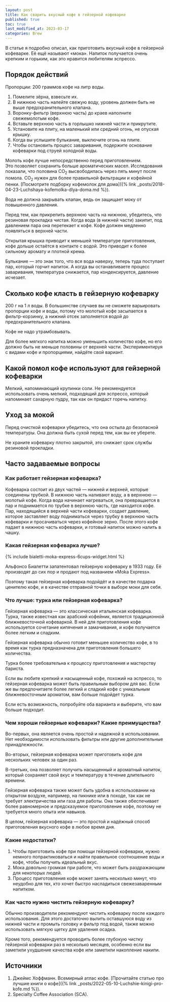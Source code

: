 ```yaml
---
layout: post
title: Как сварить вкусный кофе в гейзерной кофеварке
published: true
toc: true
last_modified_at: 2023-03-17
categories: Brew
---
```

В статье я подробно описал, как приготовить вкусный кофе в гейзерной кофеварке. 
Её ещё называют «мока». Напиток получается очень крепким и горьким, как это нравится любителям эспрессо.

## Порядок действий

Пропорции: 200 граммов кофе на литр воды.

1. Помелите зёрна, взвесьте их.
2. В нижнюю часть налейте свежую воду, уровень должен быть не выше предохранительного клапана.
3. Воронку-фильтр (верхнюю часть) до краев наполните свежемолотым кофе.
4. Вставьте верхнюю часть в горлышко нижней части и прикрутите.
5. Установите на плиту, на маленький или средний огонь, не опуская крышку.
6. Когда вы услышите булькание, выключите огонь на плите.
7. Чтобы остановить процесс заваривания, подержите основание кофеварки под струей холодной воды.

<div class="content-box-green"> Молоть кофе лучше непосредственно перед приготовлением.</div>
Это позволяет сохранить больше ароматических масел. 
Исследования показали, что половина СО<sub>2</sub> высвободилась через пять минут после помола. СО<sub>2</sub> нужен для более правильной фильтрации и кофейной пенки.
[Посмотрите подборку кофемолок для дома]({% link _posts/2018-04-23-Luchshaya-kofemolka-dlya-doma.md %}).

Вода не должна закрывать клапан, ведь он защищает моку от повышенного давления.

Перед тем, как прикрепить верхнюю часть на нижнюю, убедитесь, что резиновая прокладка чистая.
Когда вода (в нижней части) закипит, под давлением пара она перетекает к кофе. 
Кофе должен медленно появляться в верхней части. 

Открытая крышка приводит к меньшей температуре приготовления, кофе дольше остаётся в контакте с водой. 
Это приводит к более сильному аромату и плотной крема.

Булькание — это знак того, что вся вода наверху, теперь туда поступает пар, который горчит напиток. 
А когда вы останавливаете процесс заваривания, температура снижается, пар конденсируется, давление исчезает.


## Сколько кофе класть в гейзерную кофеварку

200 г на 1 л воды. В большинстве случаев вы не сможете варьировать пропорции кофе и воды, 
потому что молотый кофе засыпается в фильтр-корзинку, а нижний отсек заполняется водой до предохранительного клапана.

Кофе не надо утрамбовывать. 

Для более мягкого напитка можно уменьшить количество кофе, но его должно быть не меньше половины от верхней части. 
Экспериментируя с видами кофе и пропорциями, найдёте свой вариант.

## Какой помол кофе используют для гейзерной кофеварки

Мелкий, напоминающий крупинки соли. 
Не рекомендуется использовать очень мелкий, подходящий для эспрессо, который напоминает сахарную пудру, 
так как он придаст горечь напитку.

## Уход за мокой

Перед очисткой кофеварки убедитесь, что она остыла до безопасной температуры.
Она должна быть сухой перед тем, как вы ее уберете. 

Не храните кофеварку плотно закрытой, это снижает срок службы резиновой прокладки.

## Часто задаваемые вопросы

### Как работает гейзерная кофеварка?

Кофеварка состоит из двух частей — нижней и верхней, которые соединены трубкой.
В нижнюю часть наливают воду, а в верхнюю — молотый кофе. 
Когда вода начинает нагреваться, она превращается в пар и поднимается по трубке в верхнюю часть, где находится кофе. 
Пар, находящийся в верхней части кофеварки, создает давление, которое заставляет воду подниматься через трубку в верхнюю часть кофеварки и просачиваться через кофейное зерно. 
После этого кофе падает в нижнюю часть кофеварки, и готовый напиток можно налить в чашку.

### Какая гейзерная кофеварка лучше?

{% include bialetti-moka-express-6cups-widget.html %}

Альфонсо Биалетти запатентовал гейзерную кофеварку в 1933 году.
Её производят до сих пор и продают под названием «Moka Express».

Поэтому такая гейзерная кофеварка подойдёт и в качестве подарка ценителю кофе, и в качестве отправной точки в выборе моки для себя.

### Что лучше: турка или гейзерная кофеварка?

Гейзерная кофеварка — это классическая итальянская кофеварка.
Турка, также известная как арабский кофейник, является традиционной ближневосточной кофеваркой.
В ней для приготовления кофе используется сочетание кипячения и замачивания, и кофе получается более легким и сладким.

Гейзерная кофеварка обычно готовит меньшее количество кофе, в то время как турка предназначена для приготовления большего количества.

Турка более требовательна к процессу приготовления и мастерству бариста.

Если вы любите крепкий и насыщенный кофе, похожий на эспрессо, то гейзерная кофеварка может быть правильным выбором для вас.
Если же вы предпочитаете более легкий и сладкий кофе с уникальным ближневосточным ароматом, вам больше подойдет турка.

Если есть возможность, попробуйте оба варианта и выберите, что вам больше подходит.

### Чем хороши гейзерные кофеварки? Какие преимущества?

Во-первых, она является очень простой и надежной в использовании.
Нет необходимости использовать фильтры или другие дополнительные принадлежности.

Во-вторых, гейзерная кофеварка может приготовить кофе для нескольких человек за один раз.

В-третьих, она позволяет получить насыщенный и ароматный напиток, который сохраняет свой вкус и температуру в течение длительного времени.

Гейзерная кофеварка также может быть удобна в использовании на открытом воздухе, например, на пикнике или в походе, так как не требует электричества или газа для работы.
Она также обеспечивает более равномерное и предсказуемое приготовление кофе, поэтому не требуется много опыта или навыков.

В целом, гейзерная кофеварка — это простой и надёжный способ приготовления вкусного кофе в любое время дня.

### Какие недостатки?

1. Чтобы приготовить кофе при помощи гейзерной кофеварки, нужно немного попрактиковаться и найти правильное соотношение воды и кофе, чтобы получить идеальный вкус.
2. Мока довольно громкая при работе, что может быть раздражающим для некоторых людей.
3. Процесс приготовления кофе может занять несколько минут, что неудобно для тех, кто хочет быстро насладиться свежезаваренным напитком.

### Как часто нужно чистить гейзерную кофеварку?

Обычно производители рекомендуют чистить кофеварку после каждого использования.
Для этого достаточно вылить оставшуюся воду из нижней части и промыть головку и фильтр под водой, также можно использовать мягкую щетку для удаления осадка.

Кроме того, рекомендуется проводить более глубокую чистку гейзерной кофеварки раз в несколько месяцев, особенно если вы заметили ухудшение качества кофе или заметили накопление накипи.

## Источники

1. Джеймс Хоффманн. Всемирный атлас кофе. [Прочитайте статью про лучшие книги о кофе]({% link _posts/2022-05-10-Luchshie-kinigi-pro-kofe.md %}).
2. Specialty Coffee Association (SCA).